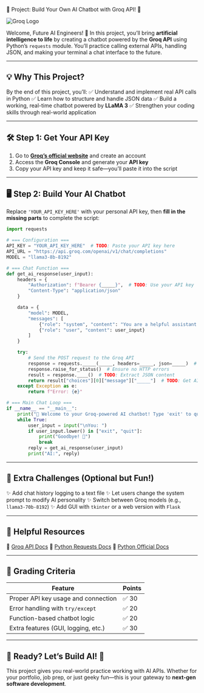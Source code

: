🧠 Project: Build Your Own AI Chatbot with Groq API! 🤖

![Groq Logo](https://cdn.asp.events/CLIENT_Informa__AADDE28D_5056_B739_5481D63BF875B0DF/sites/ai-summit-NY-2022/media/libraries/exhibitors/0b84f0a6-3bbd-11ee-bff906bd0f937899-cover-image.png/fit-in/1500x9999/filters\:no_upscale\(\))

Welcome, Future AI Engineers! 🚀
In this project, you’ll bring **artificial intelligence to life** by creating a chatbot powered by the **Groq API** using Python’s `requests` module. You’ll practice calling external APIs, handling JSON, and making your terminal a chat interface to the future.

---

## **💡 Why This Project?**

By the end of this project, you’ll:
✅ Understand and implement real API calls in Python
✅ Learn how to structure and handle JSON data
✅ Build a working, real-time chatbot powered by **LLaMA 3**
✅ Strengthen your coding skills through real-world application

---

## **🛠️ Step 1: Get Your API Key**

1. Go to **[Groq’s official website](https://groq.com/)** and create an account
2. Access the **Groq Console** and generate your **API key**
3. Copy your API key and keep it safe—you’ll paste it into the script

---

## **🖥️ Step 2: Build Your AI Chatbot**

Replace `'YOUR_API_KEY_HERE'` with your personal API key, then **fill in the missing parts** to complete the script:

```python
import requests

# === Configuration ===
API_KEY = "YOUR_API_KEY_HERE"  # TODO: Paste your API key here
API_URL = "https://api.groq.com/openai/v1/chat/completions"
MODEL = "llama3-8b-8192"

# === Chat Function ===
def get_ai_response(user_input):
    headers = {
        "Authorization": f"Bearer {_____}",  # TODO: Use your API key
        "Content-Type": "application/json"
    }

    data = {
        "model": MODEL,
        "messages": [
            {"role": "system", "content": "You are a helpful assistant."},
            {"role": "user", "content": user_input}
        ]
    }

    try:
        # Send the POST request to the Groq API
        response = requests._____(_____, headers=_____, json=_____)  # TODO: Complete this line
        response.raise_for_status()  # Ensure no HTTP errors
        result = response.____()  # TODO: Extract JSON content
        return result["choices"][0]["message"]["_____"]  # TODO: Get AI's message
    except Exception as e:
        return f"Error: {e}"

# === Main Chat Loop ===
if __name__ == "__main__":
    print("🤖 Welcome to your Groq-powered AI chatbot! Type 'exit' to quit.")
    while True:
        user_input = input("\nYou: ")
        if user_input.lower() in ["exit", "quit"]:
            print("Goodbye! 👋")
            break
        reply = get_ai_response(user_input)
        print("AI:", reply)
```

---

## **🔧 Extra Challenges (Optional but Fun!)**

✨ Add chat history logging to a text file
✨ Let users change the system prompt to modify AI personality
✨ Switch between Groq models (e.g., `llama3-70b-8192`)
✨ Add GUI with `tkinter` or a web version with `Flask`

---

## **📌 Helpful Resources**

🔗 [Groq API Docs](https://console.groq.com/docs/quickstart)
📘 [Python Requests Docs](https://docs.python-requests.org/en/latest/)
🐍 [Python Official Docs](https://docs.python.org/3/)

---

## **🎯 Grading Criteria**

| Feature                             | Points |
| ----------------------------------- | ------ |
| Proper API key usage and connection | ✅ 30   |
| Error handling with `try/except`    | ✅ 20   |
| Function-based chatbot logic        | ✅ 20   |
| Extra features (GUI, logging, etc.) | ✅ 30   |

---

## **🎉 Ready? Let’s Build AI! 🚀**

This project gives you real-world practice working with AI APIs. Whether for your portfolio, job prep, or just geeky fun—this is your gateway to **next-gen software development**.
